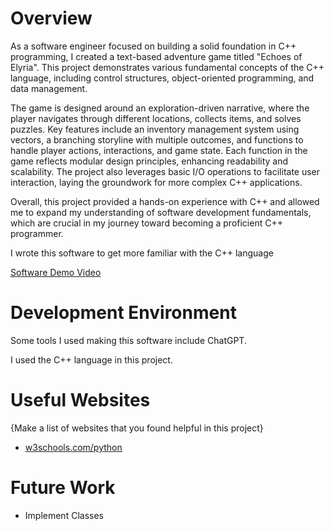 # Overview

As a software engineer focused on building a solid foundation in C++ programming, I created a text-based adventure game titled "Echoes of Elyria". This project demonstrates various fundamental concepts of the C++ language, including control structures, object-oriented programming, and data management.

The game is designed around an exploration-driven narrative, where the player navigates through different locations, collects items, and solves puzzles. Key features include an inventory management system using vectors, a branching storyline with multiple outcomes, and functions to handle player actions, interactions, and game state. Each function in the game reflects modular design principles, enhancing readability and scalability. The project also leverages basic I/O operations to facilitate user interaction, laying the groundwork for more complex C++ applications.

Overall, this project provided a hands-on experience with C++ and allowed me to expand my understanding of software development fundamentals, which are crucial in my journey toward becoming a proficient C++ programmer.

I wrote this software to get more familiar with the C++ language

[Software Demo Video](http://youtube.link.goes.here)

# Development Environment

Some tools I used making this software include ChatGPT.

I used the C++ language in this project.

# Useful Websites

{Make a list of websites that you found helpful in this project}

-   [w3schools.com/python](https://www.w3schools.com/)

# Future Work

-   Implement Classes
